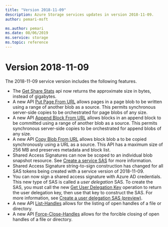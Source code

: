 ```yaml
---
title: "Version 2018-11-09"
description: Azure Storage services updates in version 2018-11-09.
author: pemari-msft

ms.author: pemari
ms.date: 08/06/2019
ms.service: storage
ms.topic: reference
---
```


# Version 2018-11-09

The 2018-11-09 service version includes the following features.

- The [Get Share Stats](Get-Share-Stats.md) api now returns the approximate size in bytes, instead of gigabytes.
- A new API [Put Page From URL](Put-Page-From-Url.md) allows pages in a page blob to be written using a range of another blob as a source. This permits synchronous server-side copies to be orchestrated for page blobs of any size.
- A new API [Append Block From URL](Append-Block-From-Url.md) allows blocks in an append block to be committed using a range of another blob as a source. This permits synchronous server-side copies to be orchestrated for append blobs of any size.
- A new API [Copy Blob From URL](Copy-Blob-From-Url.md) allows block blob a to be copied synchronously using a URL as a source. This API has a maximum size of 256 MB and preserves metadata and block list.
- Shared Access Signatures can now be scoped to an individual blob snapshot resource. See [Create a service SAS](create-a-service-sas.md) for more information.
- Shared Access Signature string-to-sign construction has changed for all SAS tokens being created with a service version of 2018-11-09.
- You can now sign a shared access signature with Azure AD credentials. This new type of SAS is called a *user delegation* SAS. To create the SAS, you must call the new [Get User Delegation Key](Get-User-Delegation-Key.md) operation to return the user delegation key, then use that key to construct the SAS. For more information, see [Create a user delegation SAS (preview)](create-a-user-delegation-sas.md).
- A new API [List-Handles](List-Handles.md) allows for the listing of open handles of a file or directory.
- A new API [Force-Close-Handles](Force-Close-Handles.md) allows for the forcible closing of open handles of a file or directory.
